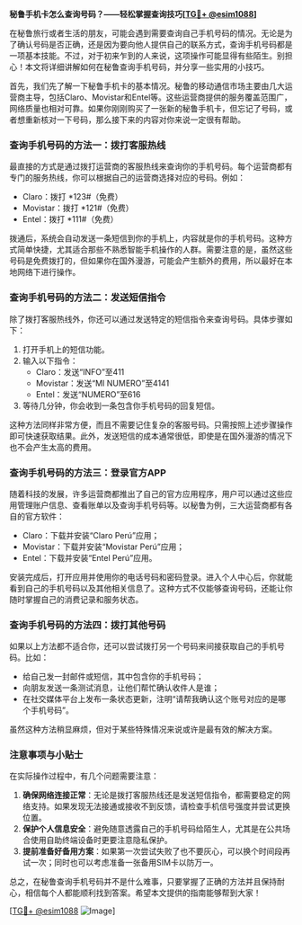 **秘鲁手机卡怎么查询号码？——轻松掌握查询技巧[[TG💪+ @esim1088](https://t.me/s/esim1088)]**

在秘鲁旅行或者生活的朋友，可能会遇到需要查询自己手机号码的情况。无论是为了确认号码是否正确，还是因为要向他人提供自己的联系方式，查询手机号码都是一项基本技能。不过，对于初来乍到的人来说，这项操作可能显得有些陌生。别担心！本文将详细讲解如何在秘鲁查询手机号码，并分享一些实用的小技巧。

首先，我们先了解一下秘鲁手机卡的基本情况。秘鲁的移动通信市场主要由几大运营商主导，包括Claro、Movistar和Entel等。这些运营商提供的服务覆盖范围广，网络质量也相对可靠。如果你刚刚购买了一张新的秘鲁手机卡，但忘记了号码，或者想重新核对一下号码，那么接下来的内容对你来说一定很有帮助。

### 查询手机号码的方法一：拨打客服热线

最直接的方式是通过拨打运营商的客服热线来查询你的手机号码。每个运营商都有专门的服务热线，你可以根据自己的运营商选择对应的号码。例如：

- Claro：拨打 *123#（免费）
- Movistar：拨打 *121#（免费）
- Entel：拨打 *111#（免费）

拨通后，系统会自动发送一条短信到你的手机上，内容就是你的手机号码。这种方式简单快捷，尤其适合那些不熟悉智能手机操作的人群。需要注意的是，虽然这些号码是免费拨打的，但如果你在国外漫游，可能会产生额外的费用，所以最好在本地网络下进行操作。

### 查询手机号码的方法二：发送短信指令

除了拨打客服热线外，你还可以通过发送特定的短信指令来查询号码。具体步骤如下：

1. 打开手机上的短信功能。
2. 输入以下指令：
   - Claro：发送“INFO”至411
   - Movistar：发送“MI NUMERO”至4141
   - Entel：发送“NUMERO”至616
3. 等待几分钟，你会收到一条包含你手机号码的回复短信。

这种方法同样非常方便，而且不需要记住复杂的客服号码。只需按照上述步骤操作即可快速获取结果。此外，发送短信的成本通常很低，即使是在国外漫游的情况下也不会产生太高的费用。

### 查询手机号码的方法三：登录官方APP

随着科技的发展，许多运营商都推出了自己的官方应用程序，用户可以通过这些应用管理账户信息、查看账单以及查询手机号码等。以秘鲁为例，三大运营商都有各自的官方软件：

- Claro：下载并安装“Claro Perú”应用；
- Movistar：下载并安装“Movistar Perú”应用；
- Entel：下载并安装“Entel Perú”应用。

安装完成后，打开应用并使用你的电话号码和密码登录。进入个人中心后，你就能看到自己的手机号码以及其他相关信息了。这种方式不仅能够查询号码，还能让你随时掌握自己的消费记录和服务状态。

### 查询手机号码的方法四：拨打其他号码

如果以上方法都不适合你，还可以尝试拨打另一个号码来间接获取自己的手机号码。比如：

- 给自己发一封邮件或短信，其中包含你的手机号码；
- 向朋友发送一条测试消息，让他们帮忙确认收件人是谁；
- 在社交媒体平台上发布一条状态更新，注明“请帮我确认这个账号对应的是哪个手机号码”。

虽然这种方法稍显麻烦，但对于某些特殊情况来说或许是最有效的解决方案。

### 注意事项与小贴士

在实际操作过程中，有几个问题需要注意：

1. **确保网络连接正常**：无论是拨打客服热线还是发送短信指令，都需要稳定的网络支持。如果发现无法接通或接收不到反馈，请检查手机信号强度并尝试更换位置。
2. **保护个人信息安全**：避免随意透露自己的手机号码给陌生人，尤其是在公共场合使用自助终端设备时更要注意隐私保护。
3. **提前准备好备用方案**：如果第一次尝试失败了也不要灰心，可以换个时间段再试一次；同时也可以考虑准备一张备用SIM卡以防万一。

总之，在秘鲁查询手机号码并不是什么难事，只要掌握了正确的方法并且保持耐心，相信每个人都能顺利找到答案。希望本文提供的指南能够帮到大家！

[[TG💪+ @esim1088](https://t.me/s/esim1088) ![Image](https://i.postimg.cc/4NQfJmqS/Snipaste-2025-05-13-00-14-12.png)]